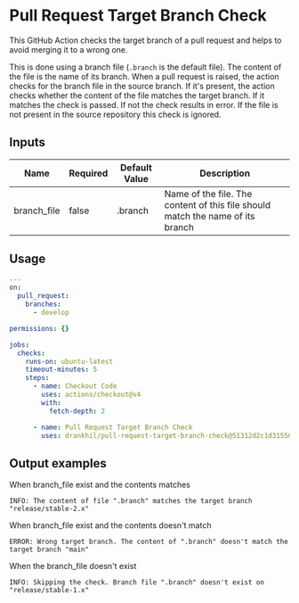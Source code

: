 # Pull Request Target Branch Check

This GitHub Action checks the target branch of a pull request and helps to avoid merging it to a wrong one.

This is done using a branch file (`.branch` is the default file). The content of the file is the name of its branch. When a pull request is raised, the action checks for the branch file in the source branch. If it's present, the action checks whether the content of the file matches the target branch. If it matches the check is passed. If not the check results in error. If the file is not present in the source repository this check is ignored.

##  Inputs

| Name        | Required | Default Value | Description                                                                    |
|-------------|----------|---------------|--------------------------------------------------------------------------------|
| branch_file | false    | .branch       | Name of the file. The content of this file should match the name of its branch |

## Usage

```yaml
---
on:
  pull_request:
    branches:
      - develop

permissions: {}

jobs:
  checks:
    runs-on: ubuntu-latest
    timeout-minutes: 5
    steps:
      - name: Checkout Code
        uses: actions/checkout@v4
        with:
          fetch-depth: 2

      - name: Pull Request Target Branch Check
        uses: drankhil/pull-request-target-branch-check@51312d2c1d3155032d17276f0ed05835d6031076  # v1.1.0
```

## Output examples

When branch_file exist and the contents matches

```
INFO: The content of file ".branch" matches the target branch "release/stable-2.x"
```

When branch_file exist and the contents doesn't match

```
ERROR: Wrong target branch. The content of ".branch" doesn't match the target branch "main"
```

When the branch_file doesn't exist

```
INFO: Skipping the check. Branch file ".branch" doesn't exist on "release/stable-1.x"
```
